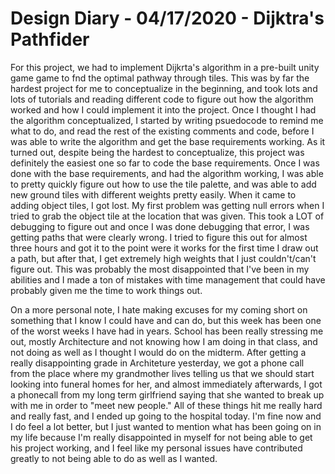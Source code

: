 # Design Diary - 04/17/2020 - Dijktra's Pathfider 

For this project, we had to implement Dijkrta's algorithm in a pre-built unity game game to fnd the optimal pathway through tiles. This was by far the hardest project for me to conceptualize in the beginning, and took lots and lots of tutorials and reading different code to figure out how the algorithm worked and how I could implement it into the project. Once I thought I had the algorithm conceptualized, I started by writing psuedocode to remind me what to do, and read the rest of the existing comments and code, before I was able to write the algorithm and get the base requirements working. As it turned out, despite being the hardest to conceptualize, this project was definitely the easiest one so far to code the base requirements. Once I was done with the base requirements, and had the algorithm working, I was able to pretty quickly figure out how to use the tile palette, and was able to add new ground tiles with different weights pretty easily. When it came to adding object tiles, I got lost. My first problem was getting null errors when I tried to grab the object tile at the location that was given. This took a LOT of debugging to figure out and once I was done debugging that error, I was getting paths that were clearly wrong. I tried to figure this out for almost three hours and got it to the point were it works for the first time I draw out a path, but after that, I get extremely high weights that I just couldn't/can't figure out. This was probably the most disappointed that I've been in my abilities and I made a ton of mistakes with time management that could have probably given me the time to work things out.

On a more personal note, I hate making excuses for my coming short on something that I know I could have and can do, but this week has been one of the worst weeks I have had in years. School has been really stressing me out, mostly Architecture and not knowing how I am doing in that class, and not doing as well as I thought I would do on the midterm. After getting a really disappointing grade in Architeture yesterday, we got a phone call from the place where my grandmother lives telling us that we should start looking into funeral homes for her, and almost immediately afterwards, I got a phonecall from my long term girlfriend saying that she wanted to break up with me in order to "meet new people." All of these things hit me really hard and really fast, and I ended up going to the hospital today. I'm fine now and I do feel a lot better, but I just wanted to mention what has been going on in my life because I'm really disappointed in myself for not being able to get his project working, and I feel like my personal issues have contributed greatly to not being able to do as well as I wanted.